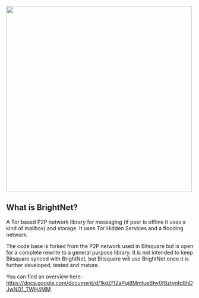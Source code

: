 <img src="http://nucleo.io/images/future.png" width="500"/>


What is BrightNet?
------------------

A Tor based P2P network library for messaging (if peer is offline it uses a kind of mailbox) and storage.
It uses Tor Hidden Services and a flooding network.  

The code base is forked from the P2P network used in Bitsquare but is open for a complete rewrite to a general 
purpose library. 
It is not intended to keep Bitsquare synced with BrightNet, but Bitsquare will use BrightNet once it is further developed, tested and mature.

You can find an overview here:
https://docs.google.com/document/d/1kdZf1ZaPuj8MmtueBhv0f8ztvnfd8hDJwNO1_TWH4MM